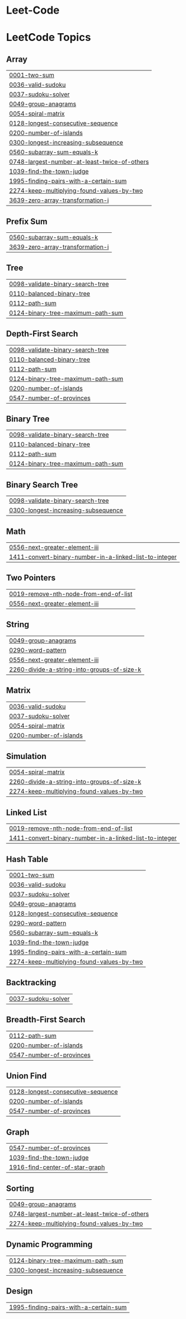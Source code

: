 # Leet-Code
<!---LeetCode Topics Start-->
# LeetCode Topics
## Array
|  |
| ------- |
| [0001-two-sum](https://github.com/SaiHarsha9992/Leet-Code/tree/master/0001-two-sum) |
| [0036-valid-sudoku](https://github.com/SaiHarsha9992/Leet-Code/tree/master/0036-valid-sudoku) |
| [0037-sudoku-solver](https://github.com/SaiHarsha9992/Leet-Code/tree/master/0037-sudoku-solver) |
| [0049-group-anagrams](https://github.com/SaiHarsha9992/Leet-Code/tree/master/0049-group-anagrams) |
| [0054-spiral-matrix](https://github.com/SaiHarsha9992/Leet-Code/tree/master/0054-spiral-matrix) |
| [0128-longest-consecutive-sequence](https://github.com/SaiHarsha9992/Leet-Code/tree/master/0128-longest-consecutive-sequence) |
| [0200-number-of-islands](https://github.com/SaiHarsha9992/Leet-Code/tree/master/0200-number-of-islands) |
| [0300-longest-increasing-subsequence](https://github.com/SaiHarsha9992/Leet-Code/tree/master/0300-longest-increasing-subsequence) |
| [0560-subarray-sum-equals-k](https://github.com/SaiHarsha9992/Leet-Code/tree/master/0560-subarray-sum-equals-k) |
| [0748-largest-number-at-least-twice-of-others](https://github.com/SaiHarsha9992/Leet-Code/tree/master/0748-largest-number-at-least-twice-of-others) |
| [1039-find-the-town-judge](https://github.com/SaiHarsha9992/Leet-Code/tree/master/1039-find-the-town-judge) |
| [1995-finding-pairs-with-a-certain-sum](https://github.com/SaiHarsha9992/Leet-Code/tree/master/1995-finding-pairs-with-a-certain-sum) |
| [2274-keep-multiplying-found-values-by-two](https://github.com/SaiHarsha9992/Leet-Code/tree/master/2274-keep-multiplying-found-values-by-two) |
| [3639-zero-array-transformation-i](https://github.com/SaiHarsha9992/Leet-Code/tree/master/3639-zero-array-transformation-i) |
## Prefix Sum
|  |
| ------- |
| [0560-subarray-sum-equals-k](https://github.com/SaiHarsha9992/Leet-Code/tree/master/0560-subarray-sum-equals-k) |
| [3639-zero-array-transformation-i](https://github.com/SaiHarsha9992/Leet-Code/tree/master/3639-zero-array-transformation-i) |
## Tree
|  |
| ------- |
| [0098-validate-binary-search-tree](https://github.com/SaiHarsha9992/Leet-Code/tree/master/0098-validate-binary-search-tree) |
| [0110-balanced-binary-tree](https://github.com/SaiHarsha9992/Leet-Code/tree/master/0110-balanced-binary-tree) |
| [0112-path-sum](https://github.com/SaiHarsha9992/Leet-Code/tree/master/0112-path-sum) |
| [0124-binary-tree-maximum-path-sum](https://github.com/SaiHarsha9992/Leet-Code/tree/master/0124-binary-tree-maximum-path-sum) |
## Depth-First Search
|  |
| ------- |
| [0098-validate-binary-search-tree](https://github.com/SaiHarsha9992/Leet-Code/tree/master/0098-validate-binary-search-tree) |
| [0110-balanced-binary-tree](https://github.com/SaiHarsha9992/Leet-Code/tree/master/0110-balanced-binary-tree) |
| [0112-path-sum](https://github.com/SaiHarsha9992/Leet-Code/tree/master/0112-path-sum) |
| [0124-binary-tree-maximum-path-sum](https://github.com/SaiHarsha9992/Leet-Code/tree/master/0124-binary-tree-maximum-path-sum) |
| [0200-number-of-islands](https://github.com/SaiHarsha9992/Leet-Code/tree/master/0200-number-of-islands) |
| [0547-number-of-provinces](https://github.com/SaiHarsha9992/Leet-Code/tree/master/0547-number-of-provinces) |
## Binary Tree
|  |
| ------- |
| [0098-validate-binary-search-tree](https://github.com/SaiHarsha9992/Leet-Code/tree/master/0098-validate-binary-search-tree) |
| [0110-balanced-binary-tree](https://github.com/SaiHarsha9992/Leet-Code/tree/master/0110-balanced-binary-tree) |
| [0112-path-sum](https://github.com/SaiHarsha9992/Leet-Code/tree/master/0112-path-sum) |
| [0124-binary-tree-maximum-path-sum](https://github.com/SaiHarsha9992/Leet-Code/tree/master/0124-binary-tree-maximum-path-sum) |
## Binary Search Tree
|  |
| ------- |
| [0098-validate-binary-search-tree](https://github.com/SaiHarsha9992/Leet-Code/tree/master/0098-validate-binary-search-tree) |
| [0300-longest-increasing-subsequence](https://github.com/SaiHarsha9992/Leet-Code/tree/master/0300-longest-increasing-subsequence) |
## Math
|  |
| ------- |
| [0556-next-greater-element-iii](https://github.com/SaiHarsha9992/Leet-Code/tree/master/0556-next-greater-element-iii) |
| [1411-convert-binary-number-in-a-linked-list-to-integer](https://github.com/SaiHarsha9992/Leet-Code/tree/master/1411-convert-binary-number-in-a-linked-list-to-integer) |
## Two Pointers
|  |
| ------- |
| [0019-remove-nth-node-from-end-of-list](https://github.com/SaiHarsha9992/Leet-Code/tree/master/0019-remove-nth-node-from-end-of-list) |
| [0556-next-greater-element-iii](https://github.com/SaiHarsha9992/Leet-Code/tree/master/0556-next-greater-element-iii) |
## String
|  |
| ------- |
| [0049-group-anagrams](https://github.com/SaiHarsha9992/Leet-Code/tree/master/0049-group-anagrams) |
| [0290-word-pattern](https://github.com/SaiHarsha9992/Leet-Code/tree/master/0290-word-pattern) |
| [0556-next-greater-element-iii](https://github.com/SaiHarsha9992/Leet-Code/tree/master/0556-next-greater-element-iii) |
| [2260-divide-a-string-into-groups-of-size-k](https://github.com/SaiHarsha9992/Leet-Code/tree/master/2260-divide-a-string-into-groups-of-size-k) |
## Matrix
|  |
| ------- |
| [0036-valid-sudoku](https://github.com/SaiHarsha9992/Leet-Code/tree/master/0036-valid-sudoku) |
| [0037-sudoku-solver](https://github.com/SaiHarsha9992/Leet-Code/tree/master/0037-sudoku-solver) |
| [0054-spiral-matrix](https://github.com/SaiHarsha9992/Leet-Code/tree/master/0054-spiral-matrix) |
| [0200-number-of-islands](https://github.com/SaiHarsha9992/Leet-Code/tree/master/0200-number-of-islands) |
## Simulation
|  |
| ------- |
| [0054-spiral-matrix](https://github.com/SaiHarsha9992/Leet-Code/tree/master/0054-spiral-matrix) |
| [2260-divide-a-string-into-groups-of-size-k](https://github.com/SaiHarsha9992/Leet-Code/tree/master/2260-divide-a-string-into-groups-of-size-k) |
| [2274-keep-multiplying-found-values-by-two](https://github.com/SaiHarsha9992/Leet-Code/tree/master/2274-keep-multiplying-found-values-by-two) |
## Linked List
|  |
| ------- |
| [0019-remove-nth-node-from-end-of-list](https://github.com/SaiHarsha9992/Leet-Code/tree/master/0019-remove-nth-node-from-end-of-list) |
| [1411-convert-binary-number-in-a-linked-list-to-integer](https://github.com/SaiHarsha9992/Leet-Code/tree/master/1411-convert-binary-number-in-a-linked-list-to-integer) |
## Hash Table
|  |
| ------- |
| [0001-two-sum](https://github.com/SaiHarsha9992/Leet-Code/tree/master/0001-two-sum) |
| [0036-valid-sudoku](https://github.com/SaiHarsha9992/Leet-Code/tree/master/0036-valid-sudoku) |
| [0037-sudoku-solver](https://github.com/SaiHarsha9992/Leet-Code/tree/master/0037-sudoku-solver) |
| [0049-group-anagrams](https://github.com/SaiHarsha9992/Leet-Code/tree/master/0049-group-anagrams) |
| [0128-longest-consecutive-sequence](https://github.com/SaiHarsha9992/Leet-Code/tree/master/0128-longest-consecutive-sequence) |
| [0290-word-pattern](https://github.com/SaiHarsha9992/Leet-Code/tree/master/0290-word-pattern) |
| [0560-subarray-sum-equals-k](https://github.com/SaiHarsha9992/Leet-Code/tree/master/0560-subarray-sum-equals-k) |
| [1039-find-the-town-judge](https://github.com/SaiHarsha9992/Leet-Code/tree/master/1039-find-the-town-judge) |
| [1995-finding-pairs-with-a-certain-sum](https://github.com/SaiHarsha9992/Leet-Code/tree/master/1995-finding-pairs-with-a-certain-sum) |
| [2274-keep-multiplying-found-values-by-two](https://github.com/SaiHarsha9992/Leet-Code/tree/master/2274-keep-multiplying-found-values-by-two) |
## Backtracking
|  |
| ------- |
| [0037-sudoku-solver](https://github.com/SaiHarsha9992/Leet-Code/tree/master/0037-sudoku-solver) |
## Breadth-First Search
|  |
| ------- |
| [0112-path-sum](https://github.com/SaiHarsha9992/Leet-Code/tree/master/0112-path-sum) |
| [0200-number-of-islands](https://github.com/SaiHarsha9992/Leet-Code/tree/master/0200-number-of-islands) |
| [0547-number-of-provinces](https://github.com/SaiHarsha9992/Leet-Code/tree/master/0547-number-of-provinces) |
## Union Find
|  |
| ------- |
| [0128-longest-consecutive-sequence](https://github.com/SaiHarsha9992/Leet-Code/tree/master/0128-longest-consecutive-sequence) |
| [0200-number-of-islands](https://github.com/SaiHarsha9992/Leet-Code/tree/master/0200-number-of-islands) |
| [0547-number-of-provinces](https://github.com/SaiHarsha9992/Leet-Code/tree/master/0547-number-of-provinces) |
## Graph
|  |
| ------- |
| [0547-number-of-provinces](https://github.com/SaiHarsha9992/Leet-Code/tree/master/0547-number-of-provinces) |
| [1039-find-the-town-judge](https://github.com/SaiHarsha9992/Leet-Code/tree/master/1039-find-the-town-judge) |
| [1916-find-center-of-star-graph](https://github.com/SaiHarsha9992/Leet-Code/tree/master/1916-find-center-of-star-graph) |
## Sorting
|  |
| ------- |
| [0049-group-anagrams](https://github.com/SaiHarsha9992/Leet-Code/tree/master/0049-group-anagrams) |
| [0748-largest-number-at-least-twice-of-others](https://github.com/SaiHarsha9992/Leet-Code/tree/master/0748-largest-number-at-least-twice-of-others) |
| [2274-keep-multiplying-found-values-by-two](https://github.com/SaiHarsha9992/Leet-Code/tree/master/2274-keep-multiplying-found-values-by-two) |
## Dynamic Programming
|  |
| ------- |
| [0124-binary-tree-maximum-path-sum](https://github.com/SaiHarsha9992/Leet-Code/tree/master/0124-binary-tree-maximum-path-sum) |
| [0300-longest-increasing-subsequence](https://github.com/SaiHarsha9992/Leet-Code/tree/master/0300-longest-increasing-subsequence) |
## Design
|  |
| ------- |
| [1995-finding-pairs-with-a-certain-sum](https://github.com/SaiHarsha9992/Leet-Code/tree/master/1995-finding-pairs-with-a-certain-sum) |
<!---LeetCode Topics End-->